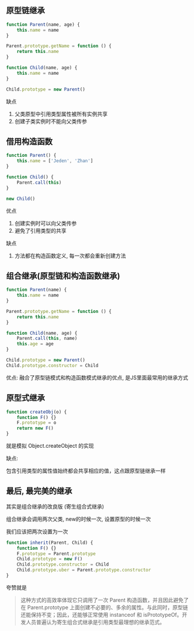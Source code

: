 ## 原型链继承

```js
function Parent(name, age) {
    this.name = name
}

Parent.prototype.getName = function () {
    return this.name
}

function Child(name, age) {
    this.name = name
}

Child.prototype = new Parent()
```

缺点

1. 父类原型中引用类型属性被所有实例共享
2. 创建子类实例时不能向父类传参

## 借用构造函数

```js
function Parent() {
    this.name = ['Jeden', 'Zhan']
}

function Child() {
    Parent.call(this)
}

new Child()
```

优点

1. 创建实例时可以向父类传参
2. 避免了引用类型的共享

缺点

1. 方法都在构造函数定义, 每一次都会重新创建方法

## 组合继承(原型链和构造函数继承)

```js
function Parent(name) {
    this.name = name
}

Parent.prototype.getName = function () {
    return this.name
}

function Child(name, age) {
    Parent.call(this, name)
    this.age = age
}

Child.prototype = new Parent()
Child.prototype.constructor = Child
```

优点: 融合了原型链模式和构造函数模式继承的优点, 是JS里面最常用的继承方式

## 原型式继承

```js
function createObj(o) {
    function F() {}
    F.prototype = o
    return new F()
}
```

就是模拟 Object.createObject 的实现

缺点:

包含引用类型的属性值始终都会共享相应的值，这点跟原型链继承一样



## 最后, 最完美的继承

其实是组合继承的改良版 (寄生组合式继承)

组合继承会调用两次父类, new的时候一次, 设置原型的时候一次

我们应该把两次设置为一次

```js
function inherit(Parent, Child) {
    function F() {}
    F.prototype = Parent.prototype
    Child.prototype = new F()
    Child.prototype.constructor = Child
    Child.prototype.uber = Parent.prototype.constructor
}
```

夸赞就是

> 这种方式的高效率体现它只调用了一次 Parent 构造函数，并且因此避免了在 Parent.prototype 上面创建不必要的、多余的属性。与此同时，原型链还能保持不变；因此，还能够正常使用 instanceof 和 isPrototypeOf。开发人员普遍认为寄生组合式继承是引用类型最理想的继承范式。


